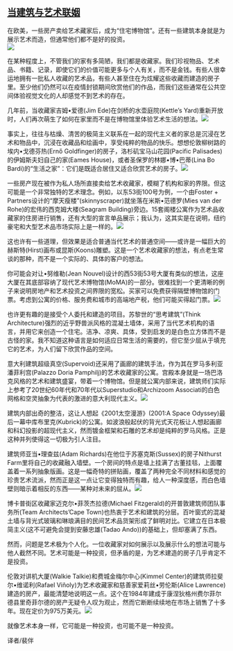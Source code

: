 <!--1593719521000-->
[当建筑与艺术联姻](https://cn.ft.com/story/001088381?full=y)
------

<div></div><div class="story-lead">在欧美，一些房产卖给艺术藏家后，成为“住宅博物馆”。还有一些建筑本身就是为展示艺术而造，但通常他们都不是好的投资。</div><div class=" story-image image"><img src="https://thumbor.ftacademy.cn/unsafe/1340x754/https://thumbor.ftacademy.cn/unsafe/picture/0/000096770_piclink.jpg"></div><div class="story-body"><div id="story-body-container"><p>在某种程度上，不管我们的家有多简陋，我们都是收藏家。我们珍视物品、艺术品、书籍、记录，即使它们的价值可能更多与个人有关，而不是金钱。有些人很幸运地拥有一批私人收藏的艺术品，有些人甚至住在为炫耀这些收藏而建造的房子里。至少他们仍然可以在疫情封锁期间欣赏他们的作品，而我们这些通常在公共空间体验视觉文化的人却感觉不到艺术的存在。</p><p>几年前，当收藏家吉姆•爱德(Jim Ede)在剑桥的水壶庭院(Kettle’s Yard)重新开放时，人们再次萌生了如何在家里而不是在博物馆里体验艺术生活的想法。<img src="https://thumbor.ftacademy.cn/unsafe/picture/1/000096771_piclink.jpg" /></p><p>事实上，往往与枯燥、清苦的极简主义联系在一起的现代主义者的家总是沉浸在艺术和物品中，沉浸在收藏品和绘画中，享受纯粹的物品的快乐。想想伦敦柳树路的埃内•戈德芬热(Ernő Goldfinger)的房子，洛杉矶宝马山花园(Pacific Palisades)的伊姆斯夫妇自己的家(Eames House)，或者圣保罗的林娜•博•巴蒂(Lina Bo Bardi)的“生活之家”：它们是既适合居住又适合欣赏艺术的房子。<img src="https://thumbor.ftacademy.cn/unsafe/picture/2/000096772_piclink.jpg" /></p><p>一些房产现在被作为私人场所直接卖给艺术收藏家，模糊了机构和家的界限。但这可能是一个非常独特的艺术理念。例如，以东53街100号为例，一个由Foster + Partners设计的“摩天瘦楼”(skinnyscraper)就坐落在米斯•范德罗(Mies van der Rohe)的宏伟的西克姆大楼(Seagram Building)旁边。15套阁楼公寓作为艺术品收藏家的住房进行销售，还有大型的宣言单品展示；我认为，这其实是在说明，纽约豪宅和大型艺术品市场实际上是一样的。<img src="https://thumbor.ftacademy.cn/unsafe/picture/3/000096773_piclink.jpg" /></p><div  data-o-ads-name="mpu-middle1" class="o-ads in-article-advert" data-o-ads-formats-default="false"  data-o-ads-formats-small="FtcMobileMpu"  data-o-ads-formats-medium="FtcMpu" data-o-ads-formats-large="FtcMpu" data-o-ads-formats-extra="FtcMpu" data-o-ads-targeting="cnpos=middle1;" data-cy='[{"devices":["PC","iPhoneWeb","AndroidWeb","iPhoneApp","AndroidApp"],"pattern":"MPU","position":"Middle1","container":"mpuInStory"}]'></div><p>这也许有一些道理，但效果是适合普通当代艺术的普通空间——或许是一幅巨大的赫斯特(Hirst)画布或昆斯(Koons)雕塑。这是一个艺术收藏家的想法，有点老生常谈的那种，而不是一个实际的、具体的客户的想法。</p><p>你可能会对让•努维勒(Jean Nouvel)设计的西53街53号大厦有类似的想法，这座大厦在其底部容纳了现代艺术博物馆(MoMA)的一部分。很难找到一个更清晰的例子来说明房地产和艺术投资之间界限的宽松。买家可以免费获得隔壁博物馆的门票。考虑到公寓的价格、服务费和城市的高端地产税，他们可能买得起门票。<img src="https://thumbor.ftacademy.cn/unsafe/picture/4/000096774_piclink.jpg" /></p><p>也许更有趣的是接受个人委托和建造的项目。苏黎世的“思考建筑”(Think Architecture)强烈的近乎野兽派风格的混凝土墙体，采用了当代艺术机构的语言，并用它来创造一个住宅。洁净、凉爽、具体，受到启发的是白色立方体而不是古怪的家。我不知道这种语言是如何适应日常生活的需要的，但它至少屈从于填充它的艺术，为人们留下欣赏作品的空间。</p><p>意大利建筑超级真空(Supervoid)还采用了画廊的建筑手法，作为其在罗马多利亚潘菲利宫(Palazzo Doria Pamphilj)的艺术收藏家的公寓。宫殿本身就是一场巴洛克风格的艺术和建筑盛宴，带着一个博物馆。但是就公寓内部来说，建筑师们实际上参考了20世纪60年代和70年代以Superstudio和Archizoom Associati的白色网格和空灵抽象为代表的激进的意大利现代主义。<img src="https://thumbor.ftacademy.cn/unsafe/picture/5/000096775_piclink.jpg" /></p><p>建筑内部出奇的整洁，这让人想起《2001太空漫游》(2001:A Space Odyssey)最后一幕中库布里克(Kubrick)的公寓。如波浪般起伏的背光式天花板让人想起画廊和科幻投影的超现代主义，然而镀金框架和石雕的艺术却是纯粹的罗马风格。正是这种并列使得这一切极为引人注目。</p><p>建筑师亚当•理查兹(Adam Richards)在他位于苏塞克斯(Sussex)的房子Nithurst Farm里将自己的收藏融入墙壁。一个房间的特点是墙上挂满了古董挂毯，上面覆盖着一系列抽象版画。这是一幅奇特的拼贴画，覆盖了两种完全不同材料和感觉的珍贵艺术流派，然而正是这一点让它变得独特而有趣，给人一种深度感，而白色墙壁则暗示着相反的东西——某种对未来的屈从。<img src="https://thumbor.ftacademy.cn/unsafe/picture/6/000096776_piclink.jpg" /></p><div data-o-ads-name="mpu-middle2" class="o-ads in-article-advert" data-o-ads-formats-default="false"  data-o-ads-formats-small="FtcMobileMpu"  data-o-ads-formats-medium="false" data-o-ads-formats-large="false" data-o-ads-formats-extra="false" data-o-ads-targeting="cnpos=middle2;" data-cy='[{"devices":["iPhoneWeb","AndroidWeb","iPhoneApp","AndroidApp"],"pattern":"MPU","position":"Middle2","container":"mpuInStory"}]'></div><p>博卡普街区收藏家迈克尔•菲茨杰拉德(Michael Fitzgerald)的开普敦建筑师团队事务所(Team Architects’Cape Town)也热衷于艺术和建筑的分层。百叶窗式的混凝土墙与背光式玻璃和琳琅满目的民间艺术品货架形成了鲜明对比。它建立在日本极简主义(这不可避免会提到安藤忠雄(Tadao Ando))的基础上，但却塞满了东西。</p><p>然而，问题是艺术极为个人化。一位收藏家对如何展示以及展示什么的想法可能与他人截然不同。艺术可能是一种投资，但矛盾的是，为艺术建造的房子几乎肯定不是投资。</p><p>伦敦对讲机大厦(Walkie Talkie)和费城金梅尔中心(Kimmel Center)的建筑师拉斐尔•维诺利(Rafael Viñoly)为艺术收藏家和慈善家爱莉丝•劳伦斯(Alice Lawrence)建造的房产，最能清楚地说明这一点。这个在1984年建成于康涅狄格州费尔菲尔德县里奇菲尔德的房产无疑令人叹为观止，然而它断断续续地在市场上销售了十多年。现在定价为975万美元。<img src="https://th" /></p><p>就像艺术本身一样，它可能是一种投资，也可能不是一种投资。</p><p>译者/裴伴</p></div><div class="clearfloat"></div></div>
